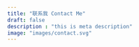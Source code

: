 ```yaml
---
title: "联系我 Contact Me"
draft: false
description : "this is meta description"
image: "images/contact.svg"
---
```


